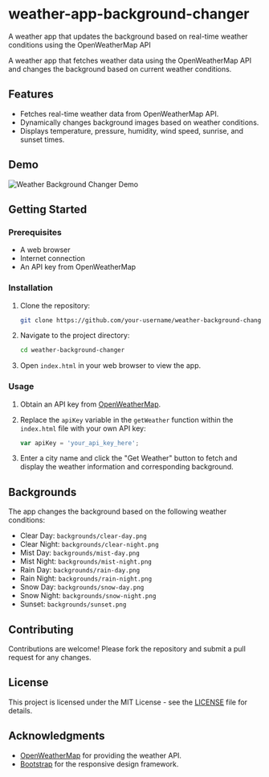 # weather-app-background-changer
A weather app that updates the background based on real-time weather conditions using the OpenWeatherMap API

A weather app that fetches weather data using the OpenWeatherMap API and changes the background based on current weather conditions.

## Features

- Fetches real-time weather data from OpenWeatherMap API.
- Dynamically changes background images based on weather conditions.
- Displays temperature, pressure, humidity, wind speed, sunrise, and sunset times.

## Demo

![Weather Background Changer Demo](https://github.com/pregeljmatevz/weather-app-background-changer/assets/64079472/08ed2f28-6fbc-4f62-a427-7e572d2a42f7)


## Getting Started

### Prerequisites

- A web browser
- Internet connection
- An API key from OpenWeatherMap

### Installation

1. Clone the repository:
    ```bash
    git clone https://github.com/your-username/weather-background-changer.git
    ```

2. Navigate to the project directory:
    ```bash
    cd weather-background-changer
    ```

3. Open `index.html` in your web browser to view the app.

### Usage

1. Obtain an API key from [OpenWeatherMap](https://home.openweathermap.org/users/sign_up).

2. Replace the `apiKey` variable in the `getWeather` function within the `index.html` file with your own API key:
    ```javascript
    var apiKey = 'your_api_key_here';
    ```

3. Enter a city name and click the "Get Weather" button to fetch and display the weather information and corresponding background.

## Backgrounds

The app changes the background based on the following weather conditions:

- Clear Day: `backgrounds/clear-day.png`
- Clear Night: `backgrounds/clear-night.png`
- Mist Day: `backgrounds/mist-day.png`
- Mist Night: `backgrounds/mist-night.png`
- Rain Day: `backgrounds/rain-day.png`
- Rain Night: `backgrounds/rain-night.png`
- Snow Day: `backgrounds/snow-day.png`
- Snow Night: `backgrounds/snow-night.png`
- Sunset: `backgrounds/sunset.png`

## Contributing

Contributions are welcome! Please fork the repository and submit a pull request for any changes.

## License

This project is licensed under the MIT License - see the [LICENSE](LICENSE) file for details.

## Acknowledgments

- [OpenWeatherMap](https://openweathermap.org/) for providing the weather API.
- [Bootstrap](https://getbootstrap.com/) for the responsive design framework.
